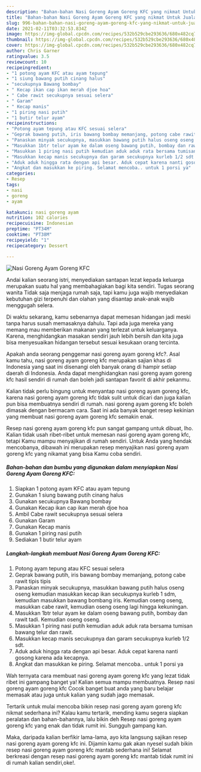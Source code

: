 ```yaml
---
description: "Bahan-bahan Nasi Goreng Ayam Goreng KFC yang nikmat Untuk Jualan"
title: "Bahan-bahan Nasi Goreng Ayam Goreng KFC yang nikmat Untuk Jualan"
slug: 996-bahan-bahan-nasi-goreng-ayam-goreng-kfc-yang-nikmat-untuk-jualan
date: 2021-02-11T03:32:53.834Z
image: https://img-global.cpcdn.com/recipes/532b529cbe293636/680x482cq70/nasi-goreng-ayam-goreng-kfc-foto-resep-utama.jpg
thumbnail: https://img-global.cpcdn.com/recipes/532b529cbe293636/680x482cq70/nasi-goreng-ayam-goreng-kfc-foto-resep-utama.jpg
cover: https://img-global.cpcdn.com/recipes/532b529cbe293636/680x482cq70/nasi-goreng-ayam-goreng-kfc-foto-resep-utama.jpg
author: Chris Garner
ratingvalue: 3.5
reviewcount: 10
recipeingredient:
- "1 potong ayam KFC atau ayam tepung"
- "1 siung bawang putih cinang halus"
- "secukupnya Bawang bombay"
- " Kecap ikan cap ikan merah djoe hoa"
- " Cabe rawit secukupnya sesuai selera"
- " Garam"
- " Kecap manis"
- "1 piring nasi putih"
- "1 butir telur ayam"
recipeinstructions:
- "Potong ayam tepung atau KFC sesuai selera"
- "Geprak bawang putih, iris bawang bombay memanjang, potong cabe rawit tipis tipis"
- "Panaskan minyak secukupnya, masukkan bawang putih halus oseng oseng kemudian masukkan kecap ikan secukupnya kurleb 1 sdm, kemudian masukkan bawang bombang iris. Kemudian oseng oseng, masukkan cabe rawit, kemudian oseng oseng lagi hingga kekuningan."
- "Masukkan 1btr telur ayam ke dalam oseng bawang putih, bombay dan rawit tadi. Kemudian oseng oseng."
- "Masukkan 1 piring nasi putih kemudian aduk aduk rata bersama tumisan bawang telur dan rawit."
- "Masukkan kecap manis secukupnya dan garam secukupnya kurleb 1/2 sdt."
- "Aduk aduk hingga rata dengan api besar. Aduk cepat karena nanti gosong karena ada kecapnya."
- "Angkat dan masukkan ke piring. Selamat mencoba.. untuk 1 porsi ya"
categories:
- Resep
tags:
- nasi
- goreng
- ayam

katakunci: nasi goreng ayam 
nutrition: 102 calories
recipecuisine: Indonesian
preptime: "PT34M"
cooktime: "PT38M"
recipeyield: "1"
recipecategory: Dessert

---
```



![Nasi Goreng Ayam Goreng KFC](https://img-global.cpcdn.com/recipes/532b529cbe293636/680x482cq70/nasi-goreng-ayam-goreng-kfc-foto-resep-utama.jpg)

Andai kalian seorang istri, menyediakan santapan lezat kepada keluarga merupakan suatu hal yang membahagiakan bagi kita sendiri. Tugas seorang  wanita Tidak saja menjaga rumah saja, tapi kamu juga wajib menyediakan kebutuhan gizi terpenuhi dan olahan yang disantap anak-anak wajib menggugah selera.

Di waktu  sekarang, kamu sebenarnya dapat memesan hidangan jadi meski tanpa harus susah memasaknya dahulu. Tapi ada juga mereka yang memang mau memberikan makanan yang terlezat untuk keluarganya. Karena, menghidangkan masakan sendiri jauh lebih bersih dan kita juga bisa menyesuaikan hidangan tersebut sesuai kesukaan orang tercinta. 



Apakah anda seorang penggemar nasi goreng ayam goreng kfc?. Asal kamu tahu, nasi goreng ayam goreng kfc merupakan sajian khas di Indonesia yang saat ini disenangi oleh banyak orang di hampir setiap daerah di Indonesia. Anda dapat menghidangkan nasi goreng ayam goreng kfc hasil sendiri di rumah dan boleh jadi santapan favorit di akhir pekanmu.

Kalian tidak perlu bingung untuk menyantap nasi goreng ayam goreng kfc, karena nasi goreng ayam goreng kfc tidak sulit untuk dicari dan juga kalian pun bisa membuatnya sendiri di rumah. nasi goreng ayam goreng kfc boleh dimasak dengan bermacam cara. Saat ini ada banyak banget resep kekinian yang membuat nasi goreng ayam goreng kfc semakin enak.

Resep nasi goreng ayam goreng kfc pun sangat gampang untuk dibuat, lho. Kalian tidak usah ribet-ribet untuk memesan nasi goreng ayam goreng kfc, tetapi Kamu mampu menyajikan di rumah sendiri. Untuk Anda yang hendak mencobanya, dibawah ini merupakan resep menyajikan nasi goreng ayam goreng kfc yang nikamat yang bisa Kamu coba sendiri.

<!--inarticleads1-->

##### Bahan-bahan dan bumbu yang digunakan dalam menyiapkan Nasi Goreng Ayam Goreng KFC:

1. Siapkan 1 potong ayam KFC atau ayam tepung
1. Gunakan 1 siung bawang putih cinang halus
1. Gunakan secukupnya Bawang bombay
1. Gunakan  Kecap ikan cap ikan merah djoe hoa
1. Ambil  Cabe rawit secukupnya sesuai selera
1. Gunakan  Garam
1. Gunakan  Kecap manis
1. Gunakan 1 piring nasi putih
1. Sediakan 1 butir telur ayam




<!--inarticleads2-->

##### Langkah-langkah membuat Nasi Goreng Ayam Goreng KFC:

1. Potong ayam tepung atau KFC sesuai selera
1. Geprak bawang putih, iris bawang bombay memanjang, potong cabe rawit tipis tipis
1. Panaskan minyak secukupnya, masukkan bawang putih halus oseng oseng kemudian masukkan kecap ikan secukupnya kurleb 1 sdm, kemudian masukkan bawang bombang iris. Kemudian oseng oseng, masukkan cabe rawit, kemudian oseng oseng lagi hingga kekuningan.
1. Masukkan 1btr telur ayam ke dalam oseng bawang putih, bombay dan rawit tadi. Kemudian oseng oseng.
1. Masukkan 1 piring nasi putih kemudian aduk aduk rata bersama tumisan bawang telur dan rawit.
1. Masukkan kecap manis secukupnya dan garam secukupnya kurleb 1/2 sdt.
1. Aduk aduk hingga rata dengan api besar. Aduk cepat karena nanti gosong karena ada kecapnya.
1. Angkat dan masukkan ke piring. Selamat mencoba.. untuk 1 porsi ya




Wah ternyata cara membuat nasi goreng ayam goreng kfc yang lezat tidak ribet ini gampang banget ya! Kalian semua mampu membuatnya. Resep nasi goreng ayam goreng kfc Cocok banget buat anda yang baru belajar memasak atau juga untuk kalian yang sudah jago memasak.

Tertarik untuk mulai mencoba bikin resep nasi goreng ayam goreng kfc nikmat sederhana ini? Kalau kamu tertarik, mending kamu segera siapkan peralatan dan bahan-bahannya, lalu bikin deh Resep nasi goreng ayam goreng kfc yang enak dan tidak rumit ini. Sungguh gampang kan. 

Maka, daripada kalian berfikir lama-lama, ayo kita langsung sajikan resep nasi goreng ayam goreng kfc ini. Dijamin kamu gak akan nyesel sudah bikin resep nasi goreng ayam goreng kfc mantab sederhana ini! Selamat berkreasi dengan resep nasi goreng ayam goreng kfc mantab tidak rumit ini di rumah kalian sendiri,oke!.

